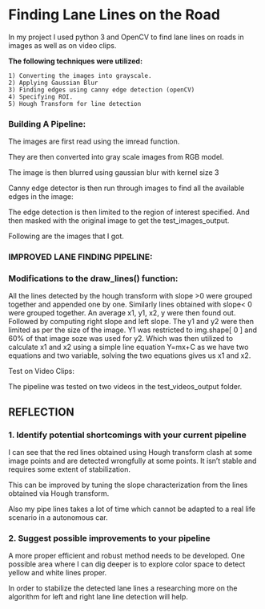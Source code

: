 
# Finding Lane Lines on the Road

In my project I used python 3 and OpenCV to find lane lines on roads in images as well as on video clips.

**The following techniques were utilized:**

```
1) Converting the images into grayscale.
2) Applying Gaussian Blur
3) Finding edges using canny edge detection (openCV)
4) Specifying ROI.
5) Hough Transform for line detection
```
### Building A Pipeline:

The images are first read using the imread function.

They are then converted into gray scale images from RGB model.

The image is then blurred using gaussian blur with kernel size 3

Canny edge detector is then run through images to find all the available edges in the image:


The edge detection is then limited to the region of interest specified. And then masked with the original
image to get the test_images_output.

Following are the images that I got.


### IMPROVED LANE FINDING PIPELINE:

### Modifications to the draw_lines() function:

All the lines detected by the hough transform with slope >0 were grouped together and appended
one by one. Similarly lines obtained with slope< 0 were grouped together. An average x1, y1, x2, y
were then found out. Followed by computing right slope and left slope. The y1 and y2 were then
limited as per the size of the image. Y1 was restricted to img.shape[ 0 ] and 60% of that image soze
was used for y2. Which was then utilized to calculate x1 and x2 using a simple line equation Y=mx+C
as we have two equations and two variable, solving the two equations gives us x1 and x2.

Test on Video Clips:

The pipeline was tested on two videos in the test_videos_output folder.

## REFLECTION

### 1. Identify potential shortcomings with your current pipeline

I can see that the red lines obtained using Hough transform clash at some image points and are
detected wrongfully at some points. It isn’t stable and requires some extent of stabilization.

This can be improved by tuning the slope characterization from the lines obtained via Hough
transform.

Also my pipe lines takes a lot of time which cannot be adapted to a real life scenario in a
autonomous car.

### 2. Suggest possible improvements to your pipeline

A more proper efficient and robust method needs to be developed. One possible area where I can
dig deeper is to explore color space to detect yellow and white lines proper.

In order to stabilize the detected lane lines a researching more on the algorithm for left and right
lane line detection will help.


